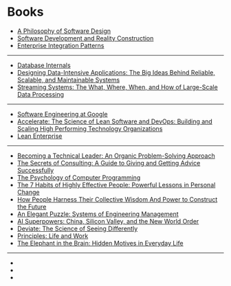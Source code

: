# Books
* [A Philosophy of Software Design](https://www.amazon.com/Philosophy-Software-Design-John-Ousterhout/dp/1732102201)
* [Software Development and Reality Construction](https://www.amazon.com/Software-Development-Reality-Construction-Christiane-dp-354054349X/dp/354054349X/)
* [Enterprise Integration Patterns](https://www.enterpriseintegrationpatterns.com)

---

* [Database Internals](https://www.amazon.com/Database-Internals-Deep-Distributed-Systems-ebook/dp/B07XW76VHZ)
* [Designing Data-Intensive Applications: The Big Ideas Behind Reliable, Scalable, and Maintainable Systems](https://www.amazon.com/Designing-Data-Intensive-Applications-Reliable-Maintainable-ebook/dp/B06XPJML5D/)
* [Streaming Systems: The What, Where, When, and How of Large-Scale Data Processing](https://www.amazon.com/Streaming-Systems-Where-Large-Scale-Processing-ebook/dp/B07FMDY5CC/)

---

* [Software Engineering at Google](https://www.amazon.com/Software-Engineering-Google-Lessons-Programming-ebook/dp/B0859PF5HB/)
* [Accelerate: The Science of Lean Software and DevOps: Building and Scaling High Performing Technology Organizations](https://www.amazon.com/Accelerate-Software-Performing-Technology-Organizations/dp/1942788339)
* [Lean Enterprise](https://www.amazon.com/Lean-Enterprise-Performance-Organizations-Innovate-ebook/dp/B00QL5MSF8/)

---

* [Becoming a Technical Leader: An Organic Problem-Solving Approach](https://www.amazon.com/Becoming-Technical-Leader-Problem-Solving-Approach/dp/0932633021/)
* [The Secrets of Consulting: A Guide to Giving and Getting Advice Successfully](https://www.amazon.com/gp/product/0932633013/)
* [The Psychology of Computer Programming](https://www.amazon.com/gp/product/0932633420/)
* [The 7 Habits of Highly Effective People: Powerful Lessons in Personal Change](https://www.amazon.com/Habits-Highly-Effective-People-Powerful-ebook/dp/B01069X4H0/)
* [How People Harness Their Collective Wisdom And Power to Construct the Future](https://www.amazon.com/dp/1593114826/)
* [An Elegant Puzzle: Systems of Engineering Management](https://www.amazon.com/Elegant-Puzzle-Systems-Engineering-Management/dp/1732265186)
* [AI Superpowers: China, Silicon Valley, and the New World Order](https://www.amazon.com/dp/B0795DNWCF/)
* [Deviate: The Science of Seeing Differently](https://www.amazon.com/Deviate-Science-Differently-Beau-Lotto/dp/1478909161)
* [Principles: Life and Work](https://www.amazon.com/Simon-Schuster-Audio-Principles-Life/dp/B074B2CZJG/)
* [The Elephant in the Brain: Hidden Motives in Everyday Life](https://www.amazon.com/Elephant-Brain-Hidden-Motives-Everyday/dp/0190495995/)

---

* []()
* []()
* []()
